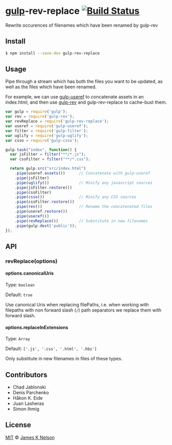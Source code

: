 [gulp](https://github.com/wearefractal/gulp)-rev-replace [![Build Status](https://travis-ci.org/jamesknelson/gulp-rev-replace.svg?branch=master)](https://travis-ci.org/jamesknelson/gulp-rev-replace)
================

Rewrite occurences of filenames which have been renamed by gulp-rev

## Install

```bash
$ npm install --save-dev gulp-rev-replace
```


## Usage

Pipe through a stream which has both the files you want to be updated, as well as the files which have been renamed.

For example, we can use [gulp-useref](https://github.com/jonkemp/gulp-useref) to concatenate assets in an index.html,
and then use [gulp-rev](https://github.com/sindresorhus/gulp-rev) and gulp-rev-replace to cache-bust them.

```js
var gulp = require('gulp');
var rev = require('gulp-rev');
var revReplace = require('gulp-rev-replace');
var useref = require('gulp-useref');
var filter = require('gulp-filter');
var uglify = require('gulp-uglify');
var csso = require('gulp-csso');

gulp.task("index", function() {
  var jsFilter = filter("**/*.js");
  var cssFilter = filter("**/*.css");

  return gulp.src("src/index.html")
    .pipe(useref.assets())      // Concatenate with gulp-useref
    .pipe(jsFilter)
    .pipe(uglify())             // Minify any javascript sources
    .pipe(jsFilter.restore())
    .pipe(cssFilter)
    .pipe(csso())               // Minify any CSS sources
    .pipe(cssFilter.restore())
    .pipe(rev())                // Rename the concatenated files
    .pipe(useref.restore())
    .pipe(useref())
    .pipe(revReplace())         // Substitute in new filenames
    .pipe(gulp.dest('public'));
});
```

## API

### revReplace(options)

#### options.canonicalUris
Type: `boolean`

Default: `true`

Use canonical Uris when replacing filePaths, i.e. when working with filepaths
with non forward slash (`/`) path separators we replace them with forward slash.

#### options.replaceInExtensions
Type: `Array`

Default: `['.js', '.css', '.html', '.hbs']`

Only substitute in new filenames in files of these types.

## Contributors

- Chad Jablonski
- Denis Parchenko
- Håkon K. Eide
- Juan Lasheras
- Simon Ihmig


## License

[MIT](http://opensource.org/licenses/MIT) © [James K Nelson](http://jamesknelson.com)
